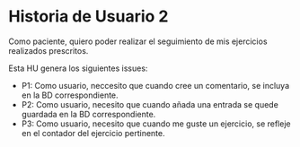 # Historia de Usuario 2 
Como paciente, quiero poder realizar el seguimiento de mis ejercicios realizados prescritos.

Esta HU genera los siguientes issues:
- P1: Como usuario, neccesito que cuando cree un comentario, se incluya en la BD correspondiente.
- P2: Como usuario, necesito que cuando añada una entrada se quede guardada en la BD correspondiente.
- P3: Como usuario, necesito que cuando me guste un ejercicio, se refleje en el contador del ejercicio pertinente.
